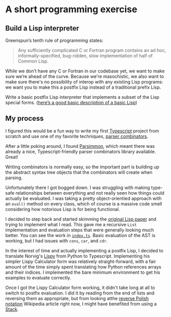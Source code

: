 # A short programming exercise

## Build a Lisp interpreter

Greenspun’s tenth rule of programming states: 

> Any sufficiently complicated C or Fortran program contains an ad hoc, informally-specified, bug-ridden, slow implementation of half of Common Lisp.

While we don’t have any C or Fortran in our codebase yet, we want to make sure we’re ahead of the curve. Because we're masochistic, we also want to make sure there's no possibility of interop with any existing Lisp programs: we want you to make this a postfix Lisp instead of a traditional prefix Lisp.

Write a basic postfix Lisp interpreter that implements a subset of the Lisp special forms. ([here’s a good basic description of a basic Lisp](http://pythonpracticeprojects.com/lisp.html))

## My process

I figured this would be a fun way to write my first [Typescript](http://typescriptlang.org) project from scratch and use one of my favorite techniques, [parser combinators](https://en.wikipedia.org/wiki/Parser_combinator).

After a little poking around, I found [Parsimmon](https://github.com/jneen/parsimmon), which meant there was already a nice, Typescript-friendly parser combinators library available. Great!

Writing combinators is normally easy, so the important part is building up the abstract syntax tree objects that the combinators will create when parsing.

Unfortunately there I got bogged down. I was struggling with making type-safe relationships between everything and not really seen how things could actually be evaluated. I was taking a pretty object-orientied approach with an `eval()` method on every class, which of course is a massive code smell considering how notorious Lisp is for being functional.

I decided to step back and started skimming the [original Lisp paper](http://www-formal.stanford.edu/jmc/recursive/recursive.html) and trying to implement what I read. This gave me a recursive `List` implementation and evaluation steps that were generally looking much better. You can see the work in [`index.ts`](src/index.ts). Basic evaluation of the AST is working, but I had issues with `cons`, `car`, and `cdr`.

In the interest of time and actually implementing a postfix Lisp, I decided to translate Norvig's [Lispy](http://norvig.com/lispy.html) from Python to Typescript. Implementing his simpler Lispy Calculator form was relatively straight-forward, with a fair amount of the time simply spent translating how Python references arrays and their indices. I implemented the bare minimum environment to get his examples to evaluate correctly.

Once I got the Lispy Calculator form working, it didn't take long at all to switch to postfix evaluation. I did it by reading from the end of lists and reversing them as appropriate, but from looking atthe [reverse Polish notation](https://en.wikipedia.org/wiki/Reverse_Polish_notation) Wikipedia article right now, I might have benefited from using a [Stack](https://en.wikipedia.org/wiki/Stack_(abstract_data_type)).
